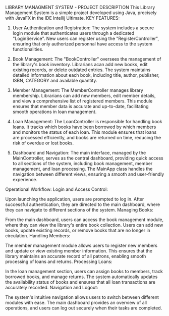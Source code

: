 LIBRARY MANAGMENT SYSTEM - PROJECT DESCRIPTION
This Library Management System is a simple project developed using Java, precisely with JavaFX in the IDE Intellij Ultimate.
KEY FEATURES:

1. User Authentication and Registration:
   The system includes a secure login module that authenticates users through a dedicated "LoginService". 
   New users can register using the "RegisterController", ensuring that only authorized personnal have access
   to the system functionalities.

2. Book Management:
   The "BookController" oversees the management of the library's book inventory. Librarians acan add new books,
   edit existing records, or delete outdated entries. The system maintains detailed information about each book,
   including title, author, publisher, ISBN, CATEGORY and available quantity.

3. Member Management:
   The MemberController manages library membership. Librarians can add new members, edit member details, and view
   a comprehensive list of registered members. This module ensures that member data is accurate and up-to-date, facilitating
   smooth operations in loan management.

4. Loan Management:
   The LoanController is responsible for handling book loans. It tracks which books have been borrowed by which members and
   monitors the status of each loan. This module ensures that loans are processed efficiently, and books are returned on time,
   reducing the risk of overdue or lost books.

5. Dashboard and Navigation:
   The main interface, managed by the MainController, serves as the central dashboard, providing quick access to all sections
   of the system, including book management, member management, and loan processing. The MainApp class handles the navigation
   between different views, ensuring a smooth and user-friendly experience.

Operational Workflow:
Login and Access Control:

Upon launching the application, users are prompted to log in. After successful authentication, they are directed to the main 
dashboard, where they can navigate to different sections of the system.
Managing Books:

From the main dashboard, users can access the book management module, where they can view the library's entire book collection.
Users can add new books, update existing records, or remove books that are no longer in circulation.
Handling Members:

The member management module allows users to register new members and update or view existing member information. This ensures
that the library maintains an accurate record of all patrons, enabling smooth processing of loans and returns.
Processing Loans:

In the loan management section, users can assign books to members, track borrowed books, and manage returns. The system automatically
updates the availability status of books and ensures that all loan transactions are accurately recorded.
Navigation and Logout:

The system's intuitive navigation allows users to switch between different modules with ease. The main dashboard provides an overview
of all operations, and users can log out securely when their tasks are completed.
